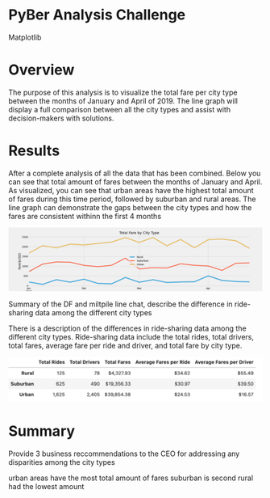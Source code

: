 # PyBer Analysis Challenge 
Matplotlib


# Overview

The purpose of this analysis is to visualize the total fare per city type between the months of January and April of 2019. The line graph will display a full comparison between all the city types and assist with decision-makers with solutions. 


# Results

After a complete analysis of all the data that has been combined. Below you can see that total amount of fares between the months of January and April. 
As visualized, you can see that urban areas have the highest total amount of fares during this time period, followed by suburban and rural areas. The line graph can demonstrate the gaps between the city types and how the fares are consistent withinn the first 4 months

![PyberFareSummary](https://github.com/oroosevelt/PyBer_Analysis/blob/main/Analysis/Pyber_fare_summary.png)

Summary of the DF and miltpile line chat, describe the difference in ride-sharing data among the different city types

There is a description of the differences in ride-sharing data among the different city types. 
Ride-sharing data include the total rides, total drivers, total fares, average fare per ride and driver, and total fare by city type.

![CityType](https://github.com/oroosevelt/PyBer_Analysis/blob/main/Analysis/city_type.png)




# Summary 

Provide 3 business reccommendations to the CEO for addressing any disparities among the city types 

urban areas have the most total amount of fares
suburban is second
rural had the lowest amount 


